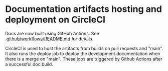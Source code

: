 # Documentation artifacts hosting and deployment on CircleCI

Docs are now built using GitHub Actions. See [.github/workflows/README.md](/.github/workflows/README.md) for details.

CircleCI is used to host the artifacts from builds on pull requests and "main". It also runs the deploy job to deploy the development documentation when there is a merge on "main". These jobs are triggered by Github Actions after a successful doc build.
